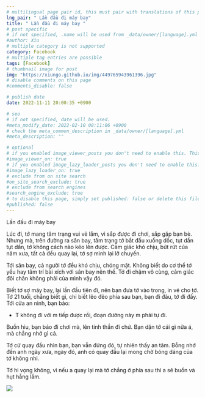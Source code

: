 ```yaml
---
# multilingual page pair id, this must pair with translations of this page. (This name must be unique)
lng_pair: " Lần đầu đi máy bay"
title: " Lần đầu đi máy bay "
# post specific
# if not specified, .name will be used from _data/owner/[language].yml
#author: Xíu
# multiple category is not supported
category: Facebook
# multiple tag entries are possible
tags: [Facebook]
# thumbnail image for post
img: "https://xiungo.github.io/img/449765943961396.jpg"
# disable comments on this page
#comments_disable: false

# publish date
date: 2022-11-11 20:00:35 +0900

# seo
# if not specified, date will be used.
#meta_modify_date: 2022-02-10 08:11:06 +0900
# check the meta_common_description in _data/owner/[language].yml
#meta_description: ""

# optional
# if you enabled image_viewer_posts you don't need to enable this. This is only if image_viewer_posts = false
#image_viewer_on: true
# if you enabled image_lazy_loader_posts you don't need to enable this. This is only if image_lazy_loader_posts = false
#image_lazy_loader_on: true
# exclude from on site search
#on_site_search_exclude: true
# exclude from search engines
#search_engine_exclude: true
# to disable this page, simply set published: false or delete this file
#published: false
---
```


<!-- outline-start -->

Lần đầu đi máy bay

Lúc đi, tớ mang tâm trạng vui vẻ lắm, vì sắp được đi chơi, sắp gặp bạn bè. Nhưng mà, trên đường ra sân bay, tâm trạng tớ bắt đầu xuống dốc, tụt dần tụt dần, tớ không cách nào kéo lên được. Cảm giác khó chịu, bứt rứt của năm xưa, tất cả đều quay lại, tớ sợ mình lại lỡ chuyến.

Tới sân bay, cả người tớ đều khó chịu, chóng mặt. Không biết do cơ thể tớ yếu hay tâm trí bài xích với sân bay nên thế. Tớ đi chậm vô cùng, cảm giác đôi chân không phải của mình vậy đó.

Biết tớ sợ máy bay, lại lần đầu tiên đi, nên bạn đưa tớ vào trong, in vé cho tớ. Tớ 21 tuổi, chẳng biết gì, chỉ biết lẽo đẽo phía sau bạn, bạn đi đâu, tớ đi đấy. Tới cửa an ninh, bạn bảo:
- T không đi với m tiếp được rồi, đoạn đường này m phải tự đi.

Buồn hiu, bạn bảo đi chơi mà, lên tinh thần đi chứ. Bạn dặn tớ cái gì nữa á, mà chẳng nhớ gì cả.

Tớ cứ quay đầu nhìn bạn, bạn vẫn đứng đó, tự nhiên thấy an tâm. Bỗng nhớ đến anh ngày xưa, ngày đó, anh có quay đầu lại mong chờ bóng dáng của tớ không nhỉ.

Tớ hi vọng không, vì nếu a quay lại mà tớ chẳng ở phía sau thì a sẽ buồn và hụt hẫng lắm.

<!-- outline-end -->

<img src= "https://xiungo.github.io/img/449765943961396.jpg">
